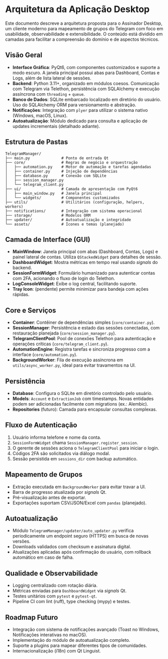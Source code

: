 # Arquitetura da Aplicação Desktop

Este documento descreve a arquitetura proposta para o Assinador Desktop, um
cliente moderno para mapeamento de grupos do Telegram com foco em usabilidade,
observabilidade e extensibilidade. O conteúdo está dividido em camadas para
facilitar a compreensão do domínio e de aspectos técnicos.

## Visão Geral

- **Interface Gráfica**: PyQt6, com componentes customizados e suporte a modo
  escuro. A janela principal possui abas para Dashboard, Contas e Logs, além de
  lista lateral de sessões.
- **Backend**: Python 3.11+, organizado em módulos coesos. Comunicação com
  Telegram via Telethon, persistência com SQLAlchemy e execução assíncrona com
  `threading` + `queue`.
- **Banco de Dados**: SQLite embarcado localizado em diretório do usuário. Uso
  do SQLAlchemy ORM para versionamento e abstração.
- **Notificações**: Integração com `plyer` para utilizar o sistema nativo
  (Windows, macOS, Linux).
- **Autoatualização**: Módulo dedicado para consulta e aplicação de updates
  incrementais (detalhado adiante).

## Estrutura de Pastas

```
TelegramManager/
├── main.py              # Ponto de entrada Qt
├── core/                # Regras de negócio e orquestração
│   ├── automation.py    # Motor de automação e tarefas agendadas
│   ├── container.py     # Injeção de dependências
│   ├── database.py      # Conexão com SQLite
│   ├── session_manager.py
│   └── telegram_client.py
├── ui/                  # Camada de apresentação com PyQt6
│   ├── main_window.py   # Janela principal
│   └── widgets/         # Componentes customizados
├── utils/               # Utilitários (configuração, helpers, workers)
├── notifications/       # Integração com sistema operacional
├── storage/             # Modelos ORM
├── updater/             # Autoatualização e integridade
└── assets/              # Ícones e temas (planejado)
```

## Camada de Interface (GUI)

- **MainWindow**: Janela principal com abas (Dashboard, Contas, Logs) e painel
  lateral de contas. Utiliza `QStackedWidget` para detalhes de sessão.
- **DashboardWidget**: Mostra métricas em tempo real usando *signals* do backend.
- **SessionFormWidget**: Formulário humanizado para autenticar contas com 2FA,
  acionando o fluxo de login do Telethon.
- **LogConsoleWidget**: Exibe o log central, facilitando suporte.
- **Tray Icon**: (pendente) permite minimizar para bandeja com ações rápidas.

## Core e Serviços

- **Container**: Contêiner de dependências simples (`core/container.py`).
- **SessionManager**: Persistência e estado das sessões conectadas, com
  restauração planejada (`core/session_manager.py`).
- **TelegramClientPool**: Pool de conexões Telethon para autenticação e
  operações críticas (`core/telegram_client.py`).
- **AutomationEngine**: Registra tarefas e sincroniza progresso com a interface
  (`core/automation.py`).
- **BackgroundWorker**: Fila de execução assíncrona em `utils/async_worker.py`,
  ideal para evitar travamentos na UI.

## Persistência

- **Database**: Configura o SQLite em diretório controlado pelo usuário.
- **Models**: `Account` e `ExtractionJob` com timestamps. Novas entidades podem
  ser adicionadas facilmente com migrations (ex.: Alembic).
- **Repositories** (futuro): Camada para encapsular consultas complexas.

## Fluxo de Autenticação

1. Usuário informa telefone e nome da conta.
2. `SessionFormWidget` chama `SessionManager.register_session`.
3. O gerente de sessões aciona o `TelegramClientPool` para iniciar o login.
4. Códigos 2FA são solicitados via diálogo modal.
5. Sessão persistida em `sessions_dir` com backup automático.

## Mapeamento de Grupos

- Extração executada em `BackgroundWorker` para evitar travar a UI.
- Barra de progresso atualizada por *signals* Qt.
- Pré-visualização antes de exportar.
- Exportações suportam CSV/JSON/Excel com `pandas` (planejado).

## Autoatualização

- Módulo `TelegramManager/updater/auto_updater.py` verifica periodicamente um endpoint
  seguro (HTTPS) em busca de novas versões.
- Downloads validados com checksum e assinatura digital.
- Atualizações aplicadas após confirmação do usuário, com rollback automático
  em caso de falha.

## Qualidade e Observabilidade

- Logging centralizado com rotação diária.
- Métricas enviadas para `DashboardWidget` via *signals* Qt.
- Testes unitários com `pytest` e `pytest-qt`.
- Pipeline CI com lint (ruff), type checking (mypy) e testes.

## Roadmap Futuro

- Integração com sistema de notificações avançado (Toast no Windows, Notificações
  interativas no macOS).
- Implementação do módulo de autoatualização completo.
- Suporte a plugins para mapear diferentes tipos de comunidades.
- Internacionalização (i18n) com Qt Linguist.
